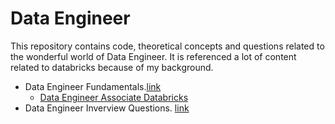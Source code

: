 # Data Engineer 

This repository contains code, theoretical concepts and questions related to the wonderful world of Data Engineer. It is referenced a lot of content related to databricks because of my background.

- Data Engineer Fundamentals.[link](./Data_Engineer_Fundamentals.md)  
  - [Data Engineer Associate Databricks](https://github.com/Enrique1987/databricks/tree/main/01_01_Data_Enginner_Associate)
- Data Engineer Inverview Questions. [link](./Data_Engineer_Interview_Questions.md)